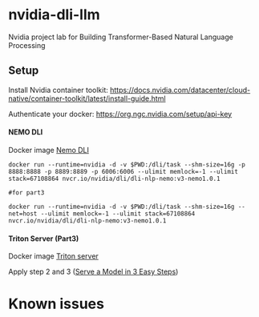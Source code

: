 # nvidia-dli-llm

Nvidia project lab for Building Transformer-Based Natural Language Processing

## Setup

Install Nvidia container toolkit: https://docs.nvidia.com/datacenter/cloud-native/container-toolkit/latest/install-guide.html

Authenticate your docker: https://org.ngc.nvidia.com/setup/api-key


#### NEMO DLI
Docker image [Nemo DLI](https://catalog.ngc.nvidia.com/orgs/nvidia/teams/dli/containers/dli-nlp-nemo)
```commandline
docker run --runtime=nvidia -d -v $PWD:/dli/task --shm-size=16g -p 8888:8888 -p 8889:8889 -p 6006:6006 --ulimit memlock=-1 --ulimit stack=67108864 nvcr.io/nvidia/dli/dli-nlp-nemo:v3-nemo1.0.1

#for part3

docker run --runtime=nvidia -d -v $PWD:/dli/task --shm-size=16g --net=host --ulimit memlock=-1 --ulimit stack=67108864 nvcr.io/nvidia/dli/dli-nlp-nemo:v3-nemo1.0.1

```
#### Triton Server (Part3)
Docker image [Triton server ](https://github.com/triton-inference-server/server)

Apply step 2 and 3 ([Serve a Model in 3 Easy Steps](https://github.com/triton-inference-server/server?tab=readme-ov-file#serve-a-model-in-3-easy-steps))



# Known issues